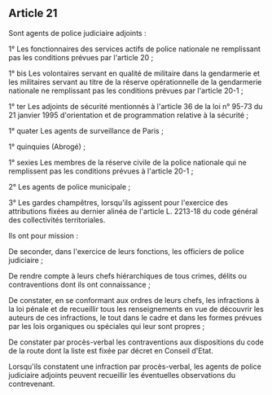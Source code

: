 Article 21
----
Sont agents de police judiciaire adjoints :

1° Les fonctionnaires des services actifs de police nationale ne remplissant pas
les conditions prévues par l'article 20 ;

1° bis Les volontaires servant en qualité de militaire dans la gendarmerie et
les militaires servant au titre de la réserve opérationnelle de la gendarmerie
nationale ne remplissant pas les conditions prévues par l'article 20-1 ;

1° ter Les adjoints de sécurité mentionnés à l'article 36 de la loi n° 95-73 du
21 janvier 1995 d'orientation et de programmation relative à la sécurité ;

1° quater Les agents de surveillance de Paris ;

1° quinquies (Abrogé) ;

1° sexies Les membres de la réserve civile de la police nationale qui ne
remplissent pas les conditions prévues à l'article 20-1 ;

2° Les agents de police municipale ;

3° Les gardes champêtres, lorsqu'ils agissent pour l'exercice des attributions
fixées au dernier alinéa de l'article L. 2213-18 du code général des
collectivités territoriales.

Ils ont pour mission :

De seconder, dans l'exercice de leurs fonctions, les officiers de police
judiciaire ;

De rendre compte à leurs chefs hiérarchiques de tous crimes, délits ou
contraventions dont ils ont connaissance ;

De constater, en se conformant aux ordres de leurs chefs, les infractions à la
loi pénale et de recueillir tous les renseignements en vue de découvrir les
auteurs de ces infractions, le tout dans le cadre et dans les formes prévues par
les lois organiques ou spéciales qui leur sont propres ;

De constater par procès-verbal les contraventions aux dispositions du code de la
route dont la liste est fixée par décret en Conseil d'Etat.

Lorsqu'ils constatent une infraction par procès-verbal, les agents de police
judiciaire adjoints peuvent recueillir les éventuelles observations du
contrevenant.
